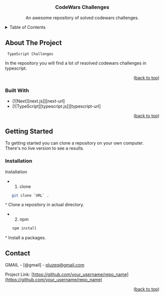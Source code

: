 <!-- PROJECT LOGO -->
<br />
<div align="center">

  <h3 align="center">CodeWars Challenges</h3>

  <p align="center">
    An awesome repository of solved codewars challenges.
  </p>
</div>

<!-- TABLE OF CONTENTS -->
<details>
  <summary>Table of Contents</summary>
  <ol>
    <li>
      <a href="#about-the-project">About The Project</a>
      <ul>
        <li><a href="#built-with">Built With</a></li>
      </ul>
    </li>
    <li>
      <a href="#getting-started">Getting Started</a>
      <ul>
        <li><a href="#prerequisites">Prerequisites</a></li>
        <li><a href="#installation">Installation</a></li>
      </ul>
    </li>
    <li><a href="#contact">Contact</a></li>
  </ol>
</details>

## About The Project

` TypeScript Challenges`
<br>

In the repository you will find a lot of resolved codewars challenges in typescript.

<p align="right">(<a href="#top">back to top</a>)</p>

### Built With

- [![Next][next.js]][next-url]
- [![TypeScript][typescript.js]][typescript-url]

<p align="right">(<a href="#top">back to top</a>)</p>

## Getting Started

To getting started you can clone a repository on your own computer. There's no live version to see a results.

### Installation

Installation

- 1. clone

```sh
   git clone `URL` .
```

^ Clone a repository in actual directory.

- 2. npm
  ```sh
  npm install
  ```

^ Install a packages.

## Contact

GMAIL - [@gmail] - pluzeq@gmail.com

Project Link: [https://github.com/your_username/repo_name](https://github.com/your_username/repo_name)

<p align="right">(<a href="#top">back to top</a>)</p>
